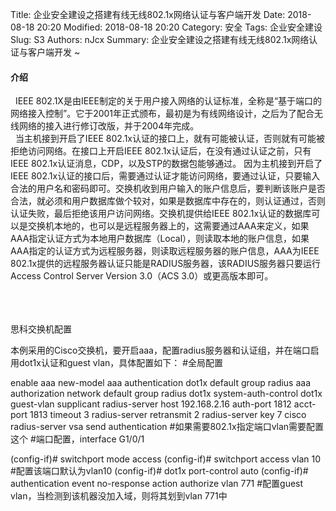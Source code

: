 Title: 企业安全建设之搭建有线无线802.1x网络认证与客户端开发
Date: 2018-08-18 20:20
Modified: 2018-08-18 20:20
Category: 安全
Tags: 企业安全建设
Slug: S3
Authors: nJcx
Summary: 企业安全建设之搭建有线无线802.1x网络认证与客户端开发 ~



#### 介绍


     IEEE 802.1X是由IEEE制定的关于用户接入网络的认证标准，全称是“基于端口的网络接入控制”。它于2001年正式颁布，最初是为有线网络设计，之后为了配合无线网络的接入进行修订改版，并于2004年完成。
     
     当主机接到开启了IEEE 802.1x认证的接口上，就有可能被认证，否则就有可能被拒绝访问网络。在接口上开启IEEE 802.1x认证后，在没有通过认证之前，只有IEEE 802.1x认证消息，CDP，以及STP的数据包能够通过。  因为主机接到开启了IEEE 802.1x认证的接口后，需要通过认证才能访问网络，要通过认证，只要输入合法的用户名和密码即可。交换机收到用户输入的账户信息后，要判断该账户是否合法，就必须和用户数据库做个较对，如果是数据库中存在的，则认证通过，否则认证失败，最后拒绝该用户访问网络。交换机提供给IEEE 802.1x认证的数据库可以是交换机本地的，也可以是远程服务器上的，这需要通过AAA来定义，如果AAA指定认证方式为本地用户数据库（Local），则读取本地的账户信息，如果AAA指定的认证方式为远程服务器，则读取远程服务器的账户信息，AAA为IEEE 802.1x提供的远程服务器认证只能是RADIUS服务器，该RADIUS服务器只要运行Access Control Server Version 3.0（ACS 3.0）或更高版本即可。
     
     
     
     
 
 
 思科交换机配置


本例采用的Cisco交换机，要开启aaa，配置radius服务器和认证组，并在端口启用dot1x认证和guest vlan，具体配置如下：
#全局配置

enable aaa new-model
aaa authentication dot1x default group radius
aaa authorization network default group radius
dot1x system-auth-control
dot1x guest-vlan supplicant
radius-server host 192.168.2.16 auth-port 1812 acct-port 1813 timeout 3
radius-server retransmit 2
radius-server key 7 cisco
radius-server vsa send authentication        #如果需要802.1x指定端口vlan需要配置这个
#端口配置，interface G1/0/1

(config-if)# switchport mode access
(config-if)# switchport access vlan 10       #配置该端口默认为vlan10
(config-if)# dot1x port-control auto
(config-if)# authentication event no-response action authorize vlan 771 #配置guest vlan，当检测到该机器没加入域，则将其划到vlan 771中
  




